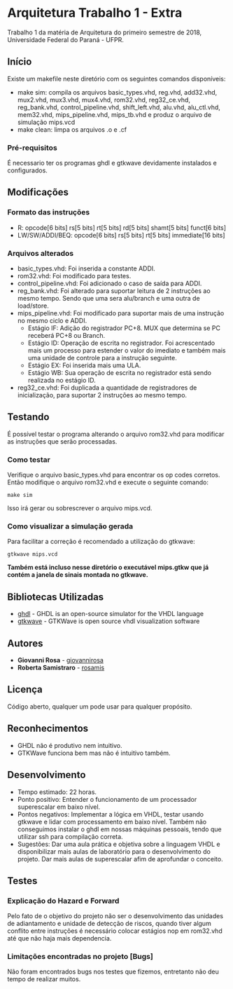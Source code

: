 # Arquitetura Trabalho 1 - Extra

Trabalho 1 da matéria de Arquitetura do primeiro semestre de 2018, Universidade Federal do Paraná - UFPR.

## Início

Existe um makefile neste diretório com os seguintes comandos disponíveis:

* make sim: compila os arquivos basic_types.vhd, reg.vhd, add32.vhd, mux2.vhd, mux3.vhd, mux4.vhd, rom32.vhd, reg32_ce.vhd, reg_bank.vhd, control_pipeline.vhd, shift_left.vhd, alu.vhd, alu_ctl.vhd, mem32.vhd, mips_pipeline.vhd, mips_tb.vhd e produz o arquivo de simulação mips.vcd
* make clean: limpa os arquivos .o e .cf

### Pré-requisitos

É necessario ter os programas ghdl e gtkwave devidamente instalados e configurados.

## Modificações

### Formato das instruções 

* R:                opcode[6 bits] rs[5 bits] rt[5 bits] rd[5 bits] shamt[5 bits] funct[6 bits]
* LW/SW/ADDI/BEQ:   opcode[6 bits] rs[5 bits] rt[5 bits] immediate[16 bits]

### Arquivos alterados

* basic_types.vhd: Foi inserida a constante ADDI.
* rom32.vhd: Foi modificado para testes.
* control_pipeline.vhd: Foi adicionado o caso de saída para ADDI.
* reg_bank.vhd: Foi alterado para suportar leitura de 2 instruções ao mesmo tempo. Sendo que uma sera alu/branch e uma outra de load/store.
* mips_pipeline.vhd: Foi modificado para suportar mais de uma instrução no mesmo ciclo e ADDI.
    - Estágio IF: Adição do registrador PC+8. MUX que determina se PC receberá PC+8 ou Branch.
    - Estágio ID: Operação de escrita no registrador. Foi acrescentado mais um processo para estender o valor do imediato e também mais uma unidade de controle para a instrução seguinte.
    - Estágio EX: Foi inserida mais uma ULA.
    - Estágio WB: Sua operação de escrita no registrador está sendo realizada no estágio ID.
* reg32_ce.vhd: Foi duplicada a quantidade de registradores de inicialização, para suportar 2 instruções ao mesmo tempo.

## Testando

É possível testar o programa alterando o arquivo rom32.vhd para modificar as instruções que serão processadas.

### Como testar

Verifique o arquivo basic_types.vhd para encontrar os op codes corretos. Então modifique o arquivo rom32.vhd e execute o seguinte comando:

```
make sim
```

Isso irá gerar ou sobrescrever o arquivo mips.vcd.

### Como visualizar a simulação gerada

Para facilitar a correção é recomendado a utilização do gtkwave:
```
gtkwave mips.vcd
```
**Também está incluso nesse diretório o executável mips.gtkw que já contém a janela de sinais montada no gtkwave.**

## Bibliotecas Utilizadas

* [ghdl](http://ghdl.free.fr) - GHDL is an open-source simulator for the VHDL language
* [gtkwave](http://gtkwave.sourceforge.net) - GTKWave is open source vhdl visualization software

## Autores

* **Giovanni Rosa** - [giovannirosa](https://github.com/giovannirosa)
* **Roberta Samistraro** - [rosamis](https://github.com/rosamis)

## Licença

Código aberto, qualquer um pode usar para qualquer propósito.

## Reconhecimentos

* GHDL não é produtivo nem intuitivo.
* GTKWave funciona bem mas não é intuitivo também.

## Desenvolvimento

* Tempo estimado: 22 horas.
* Ponto positivo: Entender o funcionamento de um processador superescalar em baixo nível.
* Pontos negativos: Implementar a lógica em VHDL, testar usando gtkwave e lidar com processamento em baixo nível. Também não conseguimos instalar o ghdl em nossas máquinas pessoais, tendo que utilizar ssh para compilação correta.
* Sugestões: Dar uma aula prática e objetiva sobre a linguagem VHDL e disponibilizar mais aulas de laboratório para o desenvolvimento do projeto. Dar mais aulas de superescalar afim de aprofundar o conceito.

## Testes

### Explicação do Hazard e Forward

Pelo fato de o objetivo do projeto não ser o desenvolvimento das unidades de adiantamento e unidade de detecção de riscos, quando tiver algum conflito entre instruções é necessário colocar estágios nop em rom32.vhd até que não haja mais dependencia.

### Limitações encontradas no projeto [Bugs]

Não foram encontrados bugs nos testes que fizemos, entretanto não deu tempo de realizar muitos.